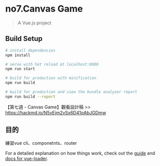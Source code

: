 # no7.Canvas Game

> A Vue.js project

## Build Setup

``` bash
# install dependencies
npm install

# serve with hot reload at localhost:8080
npm run start

# build for production with minification
npm run build

# build for production and view the bundle analyzer report
npm run build --report
```

【第七週 - Canvas Game】觀看設計稿 >> https://hackmd.io/N5yEjm2vSx6D41qAbJGDmw

## 目的

練習vue cli、componetnts、router

For a detailed explanation on how things work, check out the [guide](http://vuejs-templates.github.io/webpack/) and [docs for vue-loader](http://vuejs.github.io/vue-loader).
